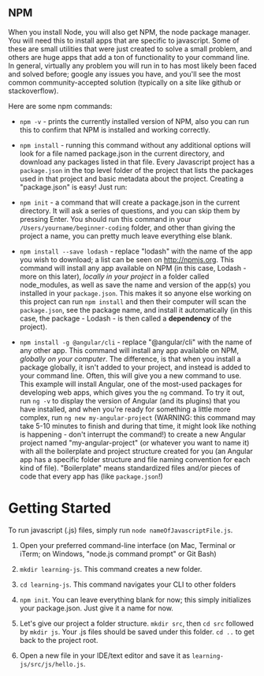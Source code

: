 
## NPM
When you install Node, you will also get NPM, the node package manager. You will need this to install apps that are specific to javascript. Some of these are small utilities that were just created to solve a small problem, and others are huge apps that add a ton of functionality to your command line. In general, virtually any problem you will run in to has most likely been faced and solved before; google any issues you have, and you'll see the most common community-accepted solution (typically on a site like github or stackoverflow).  
  
Here are some npm commands:  
  
- `npm -v` - prints the currently installed version of NPM, also you can run this to confirm that NPM is installed and working correctly.  

- `npm install` - running this command without any additional options will look for a file named package.json in the current directory, and download any packages listed in that file. Every Javascript project has a `package.json` in the top level folder of the project that lists the packages used in that project and basic metadata about the project. Creating a "package.json" is easy! Just run:  

- `npm init` - a command that will create a package.json in the current directory. It will ask a series of questions, and you can skip them by pressing Enter. You should run this command in your `/Users/yourname/beginner-coding` folder, and other than giving the project a name, you can pretty much leave everything else blank.

- `npm install --save lodash` - replace "lodash" with the name of the app you wish to download; a list can be seen on http://npmjs.org. This command will install any app available on NPM (in this case, Lodash - more on this later), _locally in your project_ in a folder called node_modules, as well as save the name and version of the app(s) you installed in your `package.json`. This makes it so anyone else working on this project can run `npm install` and then their computer will scan the `package.json`, see the package name, and install it automatically (in this case, the package - Lodash - is then called a **dependency** of the project).

- `npm install -g @angular/cli` - replace "@angular/cli" with the name of any other app. This command will install any app available on NPM, _globally on your computer_. The difference, is that when you install a package globally, it isn't added to your project, and instead is added to your command line. Often, this will give you a new command to use. This example will install Angular, one of the most-used packages for developing web apps, which gives you the `ng` command. To try it out, run `ng -v` to display the version of Angular (and its plugins) that you have installed, and when you're ready for something a little more complex, run `ng new my-angular-project` (WARNING: this command may take 5-10 minutes to finish and during that time, it might look like nothing is happening - don't interrupt the command!) to create a new Angular project named "my-angular-project" (or whatever you want to name it) with all the boilerplate and project structure created for you (an Angular app has a specific folder structure and file naming convention for each kind of file). "Boilerplate" means standardized files and/or pieces of code that every app has (like `package.json`!)


# Getting Started

To run javascript (.js) files, simply run `node nameOfJavascriptFile.js`.

1. Open your preferred command-line interface (on Mac, Terminal or iTerm; on Windows, "node.js command prompt" or Git Bash)

2. `mkdir learning-js`. This command creates a new folder.

3. `cd learning-js`. This command navigates your CLI to other folders

4. `npm init`. You can leave everything blank for now; this simply initializes your package.json. Just give it a name for now.

5. Let's give our project a folder structure. `mkdir src`, then `cd src` followed by `mkdir js`. Your .js files should be saved under this folder. `cd ..` to get back to the project root.

6. Open a new file in your IDE/text editor and save it as `learning-js/src/js/hello.js`.

